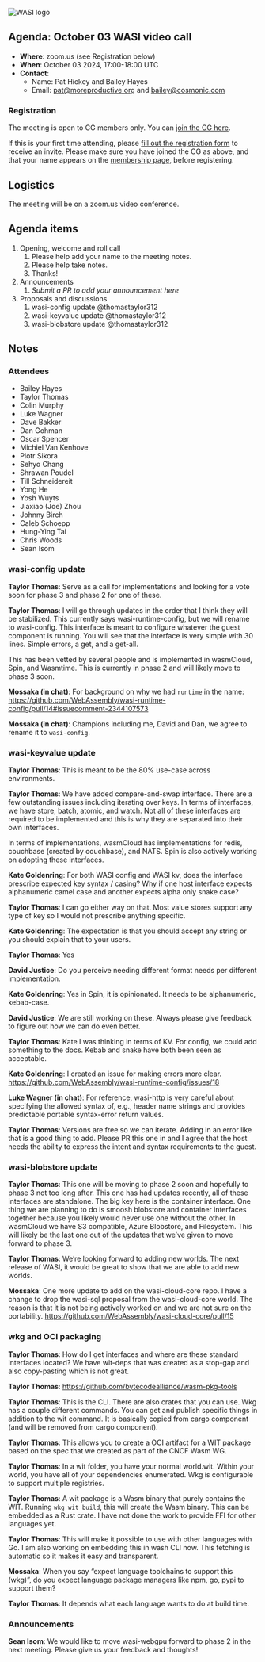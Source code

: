 ![WASI logo](https://raw.githubusercontent.com/WebAssembly/WASI/main/WASI.png)

## Agenda: October 03 WASI video call

- **Where**: zoom.us (see Registration below)
- **When**: October 03 2024, 17:00-18:00 UTC
- **Contact**:
  - Name: Pat Hickey and Bailey Hayes
  - Email: pat@moreproductive.org and bailey@cosmonic.com

### Registration

The meeting is open to CG members only. You can [join the CG here](https://www.w3.org/community/webassembly/).

If this is your first time attending, please [fill out the registration form](https://docs.google.com/forms/d/e/1FAIpQLSdpO6Lp2L_dZ2_oiDgzjKx7pb7s2YYHjeSIyfHWZZGSKoZKWQ/viewform?usp=sf_link) to receive an invite. Please make sure you have joined the CG as above, and that your name appears on the [membership page](https://www.w3.org/community/webassembly/participants), before registering.

## Logistics

The meeting will be on a zoom.us video conference.

## Agenda items

1. Opening, welcome and roll call
    1. Please help add your name to the meeting notes.
    1. Please help take notes.
    1. Thanks!
1. Announcements
    1. _Submit a PR to add your announcement here_
1. Proposals and discussions
    1. wasi-config update @thomastaylor312
    2. wasi-keyvalue update @thomastaylor312
    3. wasi-blobstore update @thomastaylor312

## Notes

### Attendees

- Bailey Hayes
- Taylor Thomas
- Colin Murphy
- Luke Wagner
- Dave Bakker
- Dan Gohman
- Oscar Spencer
- Michiel Van Kenhove
- Piotr Sikora
- Sehyo Chang
- Shrawan Poudel
- Till Schneidereit
- Yong He
- Yosh Wuyts
- Jiaxiao (Joe) Zhou
- Johnny Birch
- Caleb Schoepp
- Hung-Ying Tai
- Chris Woods
- Sean Isom

### wasi-config update

**Taylor Thomas**: Serve as a call for implementations and looking for a vote soon for phase 3 and phase 2 for one of these.

**Taylor Thomas**: I will go through updates in the order that I think they will be stabilized. This currently says wasi-runtime-config, but we will rename to wasi-config. This interface is meant to configure whatever the guest component is running. You will see that the interface is very simple with 30 lines. Simple errors, a get, and a get-all.

This has been vetted by several people and is implemented in wasmCloud, Spin, and Wasmtime. This is currently in phase 2 and will likely move to phase 3 soon.

**Mossaka (in chat)**: For background on why we had `runtime` in the name: https://github.com/WebAssembly/wasi-runtime-config/pull/14#issuecomment-2344107573

**Mossaka (in chat)**: Champions including me, David and Dan, we agree to rename it to `wasi-config`.

### wasi-keyvalue update

**Taylor Thomas**: This is meant to be the 80% use-case across environments. 

**Taylor Thomas**: We have added compare-and-swap interface. There are a few outstanding issues including iterating over keys. In terms of interfaces, we have store, batch, atomic, and watch. Not all of these interfaces are required to be implemented and this is why they are separated into their own interfaces.

In terms of implementations, wasmCloud has implementations for redis, couchbase (created by couchbase), and NATS. Spin is also actively working on adopting these interfaces.

**Kate Goldenring**: For both WASI config and WASI kv, does the interface prescribe expected key syntax / casing? Why if one host interface expects alphanumeric camel case and another expects alpha only snake case?

**Taylor Thomas**: I can go either way on that. Most value stores support any type of key so I would not prescribe anything specific.

**Kate Goldenring**: The expectation is that you should accept any string or you should explain that to your users.

**Taylor Thomas**: Yes

**David Justice**: Do you perceive needing different format needs per different implementation.

**Kate Goldenring**: Yes in Spin, it is opinionated. It needs to be alphanumeric, kebab-case.

**David Justice**: We are still working on these. Always please give feedback to figure out how we can do even better.

**Taylor Thomas**: Kate I was thinking in terms of KV. For config, we could add something to the docs. Kebab and snake have both been seen as acceptable. 

**Kate Goldenring**: I created an issue for making errors more clear. https://github.com/WebAssembly/wasi-runtime-config/issues/18

**Luke Wagner (in chat)**: For reference, wasi-http is very careful about specifying the allowed syntax of, e.g., header name strings and provides predictable portable syntax-error return values.

**Taylor Thomas**: Versions are free so we can iterate. Adding in an error like that is a good thing to add. Please PR this one in and I agree that the host needs the ability to express the intent and syntax requirements to the guest.

### wasi-blobstore update

**Taylor Thomas**: This one will be moving to phase 2 soon and hopefully to phase 3 not too long after. This one has had updates recently, all of these interfaces are standalone. The big key here is the container interface. One thing we are planning to do is smoosh blobstore and container interfaces together because you likely would never use one without the other. In wasmCloud we have S3 compatible, Azure Blobstore, and Filesystem. This will likely be the last one out of the updates that we’ve given to move forward to phase 3. 

**Taylor Thomas**: We’re looking forward to adding new worlds. The next release of WASI, it would be great to show that we are able to add new worlds. 

**Mossaka**: One more update to add on the wasi-cloud-core repo. I have a change to drop the wasi-sql proposal from the wasi-cloud-core world. The reason is that it is not being actively worked on and we are not sure on the portability. https://github.com/WebAssembly/wasi-cloud-core/pull/15

### wkg and OCI packaging

**Taylor Thomas**: How do I get interfaces and where are these standard interfaces located? We have wit-deps that was created as a stop-gap and also copy-pasting which is not great. 

**Taylor Thomas**: https://github.com/bytecodealliance/wasm-pkg-tools

**Taylor Thomas**: This is the CLI. There are also crates that you can use. Wkg has a couple different commands. You can get and publish specific things in addition to the wit command. It is basically copied from cargo component (and will be removed from cargo component).

**Taylor Thomas**: This allows you to create a OCI artifact for a WIT package based on the spec that we created as part of the CNCF Wasm WG. 

**Taylor Thomas**: In a wit folder, you have your normal world.wit. Within your world, you have all of your dependencies enumerated. Wkg is configurable to support multiple registries.

**Taylor Thomas**: A wit package is a Wasm binary that purely contains the WIT. Running `wkg wit build`, this will create the Wasm binary. This can be embedded as a Rust crate. I have not done the work to provide FFI for other languages yet.

**Taylor Thomas**: This will make it possible to use with other languages with Go. I am also working on embedding this in wash CLI now. This fetching is automatic so it makes it easy and transparent. 

**Mossaka**: When you say “expect language toolchains to support this (wkg)”, do you expect language package managers like npm, go, pypi to support them?

**Taylor Thomas**: It depends what each language wants to do at build time.

### Announcements

**Sean Isom**: We would like to move wasi-webgpu forward to phase 2 in the next meeting. Please give us your feedback and thoughts!
